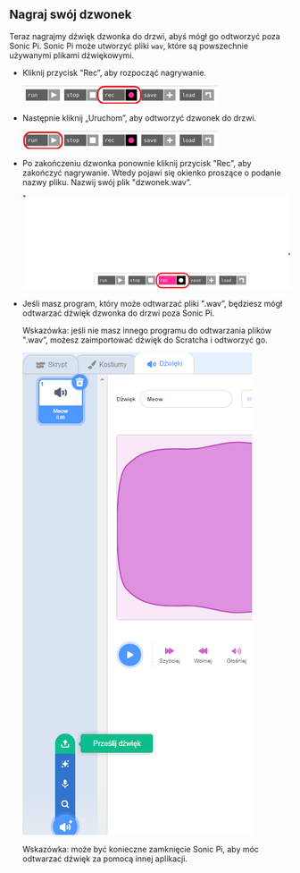 ## Nagraj swój dzwonek

Teraz nagrajmy dźwięk dzwonka do drzwi, abyś mógł go odtworzyć poza Sonic Pi. Sonic Pi może utworzyć pliki `wav`, które są powszechnie używanymi plikami dźwiękowymi.

+ Kliknij przycisk "Rec”, aby rozpocząć nagrywanie.
    
    ![zrzut ekranu](images/tune-record.png)

+ Następnie kliknij „Uruchom”, aby odtworzyć dzwonek do drzwi.
    
    ![zrzut ekranu](images/tune-run.png)

+ Po zakończeniu dzwonka ponownie kliknij przycisk "Rec", aby zakończyć nagrywanie. Wtedy pojawi się okienko proszące o podanie nazwy pliku. Nazwij swój plik "dzwonek.wav”.
    
    ![zrzut ekranu](images/tune-record-stop.png)

+ Jeśli masz program, który może odtwarzać pliki ".wav”, będziesz mógł odtwarzać dźwięk dzwonka do drzwi poza Sonic Pi.
    
    Wskazówka: jeśli nie masz innego programu do odtwarzania plików ".wav”, możesz zaimportować dźwięk do Scratcha i odtworzyć go.
    
    ![zrzut ekranu](images/scratch-upload.png)
    
    Wskazówka: może być konieczne zamknięcie Sonic Pi, aby móc odtwarzać dźwięk za pomocą innej aplikacji.